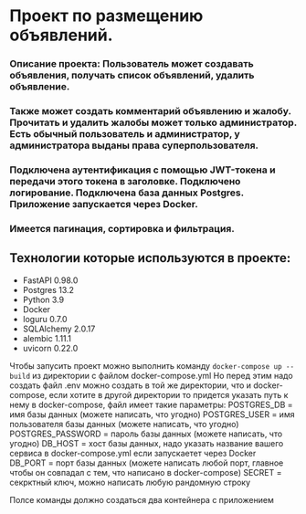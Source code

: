 # Проект по размещению объявлений.
### Описание проекта: Пользователь может создавать объявления, получать список объявлений, удалить объявление.
### Также может создать комментарий объявлению и жалобу. Прочитать и удалить жалобы может только администратор. Есть обычный пользователь и администратор, у администратора выданы права суперпользователя.
### Подключена аутентификация с помощью JWT-токена и передачи этого токена в заголовке. Подключено логирование. Подключена база данных Postgres. Приложение запускается через Docker.
### Имеется пагинация, сортировка и фильтрация.
## Технологии которые используются в проекте:
- FastAPI 0.98.0
- Postgres 13.2
- Python 3.9
- Docker
- loguru 0.7.0
- SQLAlchemy 2.0.17
- alembic 1.11.1
- uvicorn 0.22.0

Чтобы запусить проект можно выполнить команду `docker-compose up --build` из директории с файлом docker-compose.yml
Но перед этим надо создать файл .env можно создать в той же директории, что и docker-compose, если хотите в другой директории то придется указать путь к нему в docker-compose, файл имеет такие параметры:
POSTGRES_DB = имя базы данных (можете написать, что угодно)
POSTGRES_USER = имя пользователя базы данных (можете написать, что угодно)
POSTGRES_PASSWORD = пароль базы данных (можете написать, что угодно)
DB_HOST = хост базы данных, надо указать название вашего сервиса в docker-compose.yml если запускаетет через Docker  
DB_PORT = порт базы данных (можете написать любой порт, главное чтобы он совпадал с тем, что написано в docker-compose)
SECRET = секрктный ключ, можно написать любую рандомную строку

Полсе команды должно создаться два контейнера с приложением 
